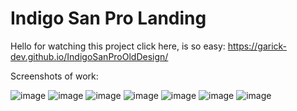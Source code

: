# Indigo San Pro Landing
Hello for watching this project click here, is so easy: https://garick-dev.github.io/IndigoSanProOldDesign/

Screenshots of work:

![image](https://user-images.githubusercontent.com/73178499/152048648-241e1946-e601-4544-b263-cecbad5ea2d0.png)
![image](https://user-images.githubusercontent.com/73178499/152048673-c8ab838b-814f-4981-96d3-142ef58f6fd8.png)
![image](https://user-images.githubusercontent.com/73178499/152048705-e0563248-499b-4a90-9bfc-ebc41950745f.png)
![image](https://user-images.githubusercontent.com/73178499/152048747-6adad092-4657-406c-8498-e178076407e2.png)
![image](https://user-images.githubusercontent.com/73178499/152048768-fd66276e-7bf7-4866-965a-e291dd3a265d.png)
![image](https://user-images.githubusercontent.com/73178499/152048825-a7953e23-fa09-46d3-8005-8e5a8836f710.png)
![image](https://user-images.githubusercontent.com/73178499/152048835-ac0fc75d-0093-4803-953f-ad53ba51cf89.png)
